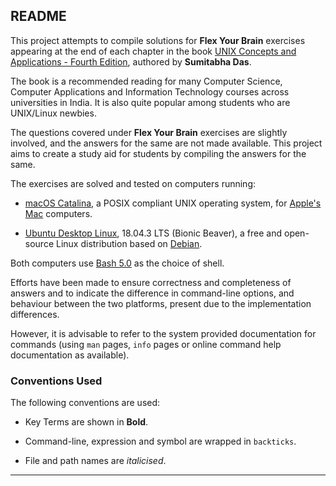 ## README

This project attempts to compile solutions for **Flex Your Brain** exercises appearing at the end of each chapter in the book [UNIX Concepts and Applications - Fourth Edition][Book], authored by **Sumitabha Das**.

The book is a recommended reading for many Computer Science, Computer Applications and Information Technology courses across universities in India. It is also quite popular among students who are UNIX/Linux newbies.

The questions covered under **Flex Your Brain** exercises are slightly involved, and the answers for the same are not made available. This project aims to create a study aid for students by compiling the answers for the same.

The exercises are solved and tested on computers running:
 
-	[macOS Catalina][macOS], a POSIX compliant UNIX operating system, for [Apple's Mac][Mac] computers.

-	[Ubuntu Desktop Linux][Ubuntu], 18.04.3 LTS (Bionic Beaver), a free and open-source Linux distribution based on [Debian][Debian].

Both computers use [Bash 5.0][Bash] as the choice of shell.

Efforts have been made to ensure correctness and completeness of answers and to indicate the difference in command-line options, and behaviour between the two platforms, present due to the implementation differences.

However, it is advisable to refer to the system provided documentation for commands (using `man` pages, `info` pages or online command help documentation as available).

### Conventions Used

The following conventions are used:

-	Key Terms are shown in **Bold**.

-	Command-line, expression and symbol are wrapped in `backticks`.

-	File and path names are _italicised_.

[Book]:			http://mhhe.com/das/uca/
[macOS]:			https://www.apple.com/macos/
[Mac]:				https://www.apple.com/mac/
[Ubuntu]:			https://ubuntu.com/download/desktop/
[Debian]:			https://www.debian.org/
[Bash]:			https://www.gnu.org/software/bash/

---
